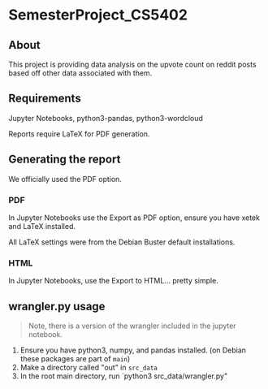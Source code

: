 # SemesterProject_CS5402

## About

This project is providing data analysis on the upvote count on reddit posts based off other data associated with them.

## Requirements

Jupyter Notebooks, python3-pandas, python3-wordcloud

Reports require LaTeX for PDF generation.

## Generating the report

We officially used the PDF option.

### PDF

In Jupyter Notebooks use the Export as PDF option, ensure you have xetek and LaTeX installed. 

All LaTeX settings were from the Debian Buster default installations.

### HTML

In Jupyter Notebooks, use the Export to HTML... pretty simple.


## wrangler.py usage

> Note, there is a version of the wrangler included in the jupyter notebook.

1. Ensure you have python3, numpy, and pandas installed. (on Debian these packages are part of `main`)
2. Make a directory called "out" in `src_data`
3. In the root main directory, run `python3 src_data/wrangler.py"

